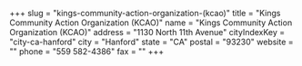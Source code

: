 +++
slug = "kings-community-action-organization-(kcao)"
title = "Kings Community Action Organization (KCAO)"
name = "Kings Community Action Organization (KCAO)"
address = "1130 North 11th Avenue"
cityIndexKey = "city-ca-hanford"
city = "Hanford"
state = "CA"
postal = "93230"
website = ""
phone = "559 582-4386"
fax = ""
+++
